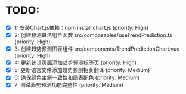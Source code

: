# TODO:

- [x] 1: 安装Chart.js依赖：npm install chart.js (priority: High)
- [x] 2: 创建预测算法组合函数 src/composables/useTrendPrediction.ts (priority: High)
- [x] 3: 创建趋势预测图表组件 src/components/TrendPredictionChart.vue (priority: High)
- [x] 4: 更新统计页面添加趋势预测标签页 (priority: High)
- [x] 5: 更新语言文件添加趋势预测相关翻译 (priority: Medium)
- [x] 6: 确保绿色主题一致性和图表配色 (priority: Medium)
- [x] 7: 测试趋势预测功能完整性 (priority: Medium)
